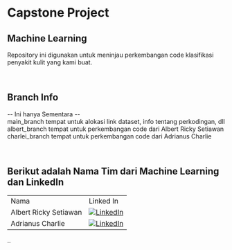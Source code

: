 # Capstone Project
## Machine Learning

Repository ini digunakan untuk meninjau perkembangan code klasifikasi penyakit kulit yang kami buat.

<br/>

## Branch Info
-- Ini hanya Sementara -- \
main_branch tempat untuk alokasi link dataset, info tentang perkodingan, dll \
albert_branch tempat untuk perkembangan code dari Albert Ricky Setiawan \
charlei_branch tempat untuk perkembangan code dari Adrianus Charlie

<br/>

## Berikut adalah Nama Tim dari Machine Learning dan LinkedIn
|     |     |
| --- | --- |
| Nama | Linked In |
| Albert Ricky Setiawan        | [![LinkedIn](https://img.shields.io/badge/LinkedIn-0077B5?style=for-the-badge&logo=linkedin&logoColor=white)](https://www.linkedin.com/in/albert-ricky-setiawan-440a92138) |
| Adrianus Charlie | [![LinkedIn](https://img.shields.io/badge/LinkedIn-0077B5?style=for-the-badge&logo=linkedin&logoColor=white)](https://www.linkedin.com/in/adrianus-charlie-5b181a1b5) |
..
